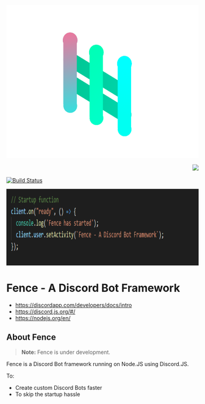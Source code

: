 <p align="center">
  <img height="400px" src="fence.png">
</p>
<p align="right">
  <img height="75px" src="https://discordapp.com/assets/e4923594e694a21542a489471ecffa50.svg">
</p>

[![Build Status](https://travis-ci.org/LeeviKopakkala/Fence.svg?branch=development)](https://travis-ci.org/LeeviKopakkala/Fence.svg?branch=development)

<p align="left">
  <img height="200px" src="fencecode.png">
</p>

# Fence - A Discord Bot Framework

+ https://discordapp.com/developers/docs/intro
+ https://discord.js.org/#/
+ https://nodejs.org/en/

## About Fence

> **Note:** Fence is under development.

Fence is a Discord Bot framework running on Node.JS using Discord.JS.

To:
- Create custom Discord Bots faster
- To skip the startup hassle
